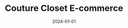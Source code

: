 ---
title: "Couture Closet E-commerce"
date: 2024-01-01
draft: false
description: "E-commerce platform built using Laravel PHP and JavaScript with user authentication, shopping cart, payment gateway integration, user profile management, and an administative dashboard to manage products, orders, categories, users and reviews. (Group Project)"
tags: ["E-commerce", "Laravel", "Javascript", "CRUD", "UX Design"]
repository: "https://github.com/donaldobi/couture-closet"
images:
  - src: "images/couturelanding.jpg"
    alt: "E-Commerce Homepage"
  - src: "images/couturelist.jpg"
    alt: "E-Commerce Shop Page"
  - src: "images/couturedetail.jpg"
    alt: "E-Commerce Product Detail Page"
  - src: "images/couturecart.jpg"
    alt: "E-Commerce Cart Page"
  - src: "images/couturecheckout.jpg"
    alt: "E-Commerce Checkout Page"
  - src: "images/coutureuser_profile_addresses.jpg"
    alt: "User Profile Addresses"
  - src: "images/coutureuser_profile_order_detail.jpg"
    alt: "User Profile Order Detail"
  - src: "images/coutureuser_profile_orders.jpg"
    alt: "User Profile Orders"
  - src: "images/coutureuser_profile_reviews.jpg"
    alt: "User Profile Reviews"
  - src: "images/couturedashboard_landing.jpg"
    alt: "Admin Dashboard Landing"
  - src: "images/couturedashboard_bestsellers.jpg"
    alt: "Admin Dashboard Bestselling Products"
  - src: "images/couturedashboard_stats.png"
    alt: "Admin Dashboard Store Stats"
  - src: "images/couturedashboard_orders.png"
    alt: "Admin Dashboard Orders"
  - src: "images/couturedashboard_create_order.png"
    alt: "Admin Dashboard Create Order"
  - src: "images/couturedashboard_order_detail.jpg"
    alt: "Admin Dashboard Order Detail"
  - src: "images/couturefigma_mockups_1.jpg"
    alt: "Figma Mockups 1"
  - src: "images/couturefigma_mockups_2.png"
    alt: "Figma Mockups 2"
---